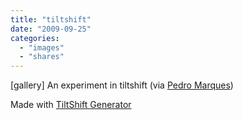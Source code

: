 ```yaml
---
title: "tiltshift"
date: "2009-09-25"
categories:
  - "images"
  - "shares"
---
```


\[gallery\] An experiment in tiltshift (via [Pedro Marques](http://flickr.com/photos/pedromarques))

Made with [TiltShift Generator](http://labs.artandmobile.com/tiltshift/)
